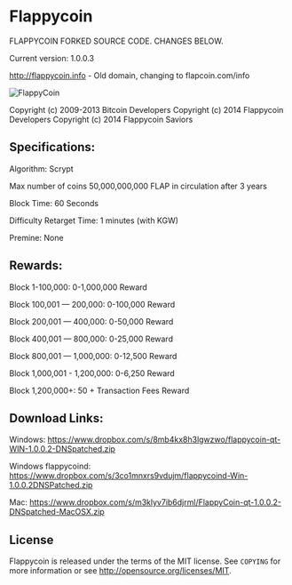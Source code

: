Flappycoin 
================================
FLAPPYCOIN FORKED SOURCE CODE. CHANGES BELOW.

Current version: 1.0.0.3

http://flappycoin.info - Old domain, changing to flapcoin.com/info

![FlappyCoin](http://i.imgur.com/wclOei4.png)

Copyright (c) 2009-2013 Bitcoin Developers
Copyright (c) 2014 Flappycoin Developers
Copyright (c) 2014 Flappycoin Saviors

Specifications:
---------------
Algorithm: Scrypt

Max number of coins 50,000,000,000 FLAP in circulation after 3 years

Block Time: 60 Seconds

Difficulty Retarget Time: 1 minutes (with KGW)

Premine: None


Rewards:
---------------
Block 1-100,000: 0-1,000,000 Reward

Block 100,001 — 200,000: 0-100,000 Reward

Block 200,001 — 400,000: 0-50,000 Reward

Block 400,001 — 800,000: 0-25,000 Reward

Block 800,001 — 1,000,000: 0-12,500 Reward

Block 1,000,001 - 1,200,000: 0-6,250 Reward

Block 1,200,000+: 50 + Transaction Fees Reward


Download Links:
----------------
Windows: https://www.dropbox.com/s/8mb4kx8h3lgwzwo/flappycoin-qt-WIN-1.0.0.2-DNSpatched.zip

Windows flappycoind: https://www.dropbox.com/s/3co1mnxrs9vdujm/flappycoind-Win-1.0.0.2DNSPatched.zip

Mac: https://www.dropbox.com/s/m3klyv7ib6djrml/FlappyCoin-qt-1.0.0.2-DNSpatched-MacOSX.zip

License
-------

Flappycoin is released under the terms of the MIT license. See `COPYING` for more
information or see http://opensource.org/licenses/MIT.


